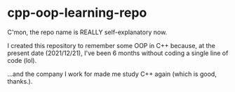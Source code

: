 # cpp-oop-learning-repo
C'mon, the repo name is REALLY self-explanatory now.

I created this repository to remember some OOP in C++ because, at the present date (2021/12/21), I've been 6 months without coding a single line of code (lol).

...and the company I work for made me study C++ again (which is good, thanks.).
